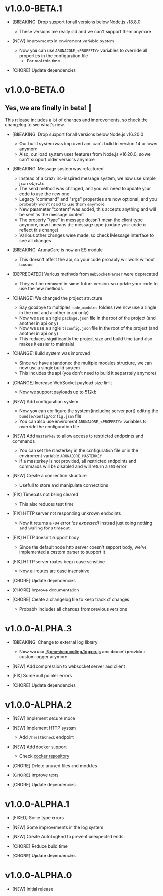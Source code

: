 # v1.0.0-BETA.1

- [BREAKING] Drop support for all versions below Node.js v18.8.0
  - These versions are really old and we can't support them anymore

- [NEW] Improvments in enviroment variable system
  - Now you can use `ARUNACORE_<PROPERTY>` variables to override all properties in the configuration file
    - For real this time

- [CHORE] Update dependencies

# v1.0.0-BETA.0

## Yes, we are finally in beta! 🎉

This release includes a lot of changes and improvements, so check the changelog to see what's new.

- [BREAKING] Drop support for all versions below Node.js v16.20.0
  - Our build system was improved and can't build in version 14 or lower anymore
  - Also, our load system uses features from Node.js v16.20.0, so we can't support older versions anymore

- [BREAKING] Message system was refactored
  - Instead of a crazy irc-inspired message system, we now use simple json objects
  - The send method was changed, and you will need to update your code to use the new one
  - Legacy "command" and "args" properties are now optional, and you probably won't need to use them anymore
  - New parameter "content" was added, this accepts anything and will be sent as the message content
  - The property "type" in message doesn't mean the client type anymore, now it means the message type (update your code to reflect this change)
  - Various other changes were made, so check IMessage interface to see all changes

- [BREAKING] ArunaCore is now an ES module
  - This doesn't affect the api, so your code probably will work without issues

- [DEPRECATED] Various methods from `WebSocketParser` were deprecated
  - They will be removed in some future version, so update your code to use the new methods

- [CHANGE] We changed the project structure
  - Say goodbye to multiples `node_modules` folders (we now use a single in the root and another in api only)
  - Now we use a single `package.json` file in the root of the project (and another in api only)
  - Now we use a single `tsconfig.json` file in the root of the project (and another in api only)
  - This reduces significantly the project size and build time (and also makes it easier to maintain)

- [CHANGE] Build system was improved
  - Since we have abandoned the multiple modules structure, we can now use a single build system
  - This includes the api (you don't need to build it separately anymore)

- [CHANGE] Increase WebSocket payload size limit
  - Now we support payloads up to 512kb

- [NEW] Add configuration system
  - Now you can configure the system (including server port) editing the  `bundle/config/config.json` file
  - You can also use enviroment `ARUNACORE_<PROPERTY>` variables to override the configuration file

- [NEW] Add `masterkey` to allow access to restricted endpoints and commands
  - You can set the masterkey in the configuration file or in the enviroment variable `ARUNACORE_MASTERKEY`
  - If a masterkey is not provided, all restricted endpoints and commands will be disabled and will return a `503` error

- [NEW] Create a connection structure
  - Usefull to store and manipulate connections

- [FIX] Timeouts not being cleared
  - This also reduces test time

- [FIX] HTTP server not responding unknown endpoints
  - Now it returns a `404` error _(as expected)_ instead just doing nothing and waiting for a timeout

- [FIX] HTTP doesn't support body
  - Since the default node http server doesn't support body, we've implemented a custom parser to support it

- [FIX] HTTP server routes begin case sensitive
  - Now all routes are case insensitive

- [CHORE] Update dependencies

- [CHORE] Improve documentation

- [CHORE] Create a changelog file to keep track of changes
  - Probably includes all changes from previous versions

# v1.0.0-ALPHA.3

- [BREAKING] Change to external log library
  - Now we use [@promisepending/logger.js](https://www.npmjs.com/package/@promisepending/logger.js) and doesn't provide a custom logger anymore

- [NEW] Add compression to websocket server and client

- [FIX] Some null pointer errors

- [CHORE] Update dependencies

# v1.0.0-ALPHA.2

- [NEW] Implement secure mode

- [NEW] Implement HTTP system
  - Add `/healthCheck` endpoint

- [NEW] Add docker support
  - Check [docker repository](https://github.com/ArunaBot/ArunaCore-Docker)

- [CHORE] Delete unused files and modules

- [CHORE] Improve tests

- [CHORE] Update dependencies

# v1.0.0-ALPHA.1

- [FIXED] Some type errors

- [NEW] Some improvements in the log system

- [NEW] Create AutoLogEnd to prevent unexpected ends

- [CHORE] Reduce build time

- [CHORE] Update dependencies

# v1.0.0-ALPHA.0

- [NEW] Initial release
